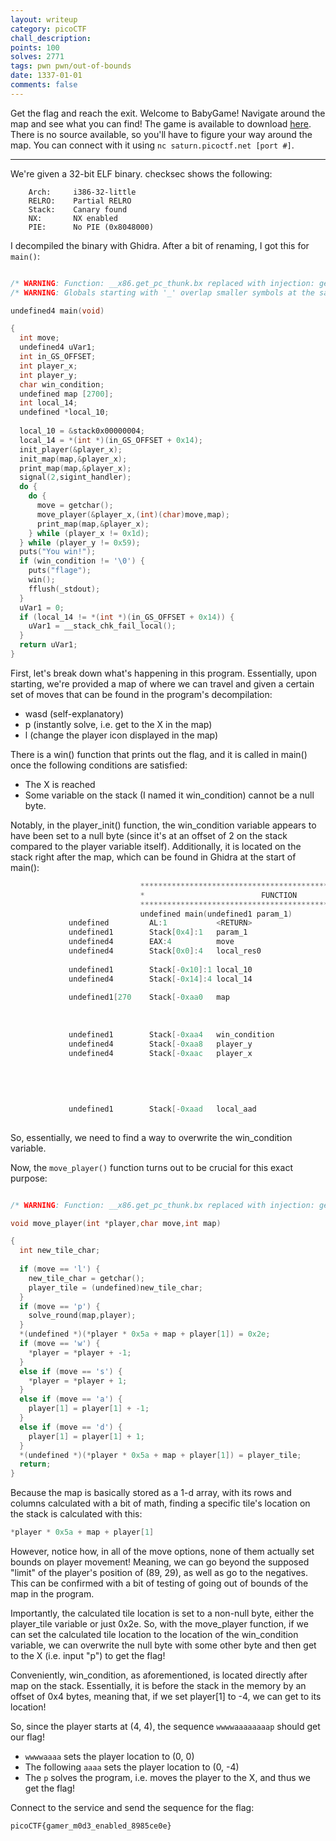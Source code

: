 ```yaml
---
layout: writeup
category: picoCTF
chall_description:
points: 100
solves: 2771
tags: pwn pwn/out-of-bounds
date: 1337-01-01
comments: false
---
```


Get the flag and reach the exit. Welcome to BabyGame! Navigate around the map and see what you can find! The game is available to download [here](https://github.com/Nightxade/ctf-writeups/tree/master/assets/CTFs/picoCTF/babygame01). There is no source available, so you'll have to figure your way around the map. You can connect with it using `nc saturn.picoctf.net [port #]`.  

---

We're given a 32-bit ELF binary. checksec shows the following:  

```
    Arch:     i386-32-little
    RELRO:    Partial RELRO
    Stack:    Canary found
    NX:       NX enabled
    PIE:      No PIE (0x8048000)
```

I decompiled the binary with Ghidra. After a bit of renaming, I got this for `main()`:  

```c

/* WARNING: Function: __x86.get_pc_thunk.bx replaced with injection: get_pc_thunk_bx */
/* WARNING: Globals starting with '_' overlap smaller symbols at the same address */

undefined4 main(void)

{
  int move;
  undefined4 uVar1;
  int in_GS_OFFSET;
  int player_x;
  int player_y;
  char win_condition;
  undefined map [2700];
  int local_14;
  undefined *local_10;
  
  local_10 = &stack0x00000004;
  local_14 = *(int *)(in_GS_OFFSET + 0x14);
  init_player(&player_x);
  init_map(map,&player_x);
  print_map(map,&player_x);
  signal(2,sigint_handler);
  do {
    do {
      move = getchar();
      move_player(&player_x,(int)(char)move,map);
      print_map(map,&player_x);
    } while (player_x != 0x1d);
  } while (player_y != 0x59);
  puts("You win!");
  if (win_condition != '\0') {
    puts("flage");
    win();
    fflush(_stdout);
  }
  uVar1 = 0;
  if (local_14 != *(int *)(in_GS_OFFSET + 0x14)) {
    uVar1 = __stack_chk_fail_local();
  }
  return uVar1;
}


```

First, let's break down what's happening in this program. Essentially, upon starting, we're provided a map of where we can travel and given a certain set of moves that can be found in the program's decompilation:  

- wasd (self-explanatory)  
- p (instantly solve, i.e. get to the X in the map)  
- l (change the player icon displayed in the map)  

There is a win() function that prints out the flag, and it is called in main() once the following conditions are satisfied:  

- The X is reached  
- Some variable on the stack (I named it win_condition) cannot be a null byte.  

Notably, in the player_init() function, the win_condition variable appears to have been set to a null byte (since it's at an offset of 2 on the stack compared to the player variable itself). Additionally, it is located on the stack right after the map, which can be found in Ghidra at the start of main():  

```c
                             **************************************************************
                             *                          FUNCTION                          *
                             **************************************************************
                             undefined main(undefined1 param_1)
             undefined         AL:1           <RETURN>                                XREF[1]:     080497e1(W)  
             undefined1        Stack[0x4]:1   param_1                                 XREF[1]:     08049764(*)  
             undefined4        EAX:4          move                                    XREF[1]:     080497e1(W)  
             undefined4        Stack[0x0]:4   local_res0                              XREF[2]:     0804976b(R), 
                                                                                                   080498a1(*)  
             undefined1        Stack[-0x10]:1 local_10                                XREF[1]:     0804989b(*)  
             undefined4        Stack[-0x14]:4 local_14                                XREF[2]:     0804978a(W), 
                                                                                                   0804988a(R)  
             undefined1[270    Stack[-0xaa0   map                                     XREF[4]:     080497a5(*), 
                                                                                                   080497be(*), 
                                                                                                   080497f6(*), 
                                                                                                   08049817(*)  
             undefined1        Stack[-0xaa4   win_condition                           XREF[1]:     0804984e(R)  
             undefined4        Stack[-0xaa8   player_y                                XREF[1]:     08049831(R)  
             undefined4        Stack[-0xaac   player_x                                XREF[6]:     0804978f(*), 
                                                                                                   0804979e(*), 
                                                                                                   080497b7(*), 
                                                                                                   080497fe(*), 
                                                                                                   08049810(*), 
                                                                                                   08049826(R)  
             undefined1        Stack[-0xaad   local_aad                               XREF[2]:     080497e6(W), 
                                                                                                   080497ec(R)  
```

So, essentially, we need to find a way to overwrite the win_condition variable.  

Now, the `move_player()` function turns out to be crucial for this exact purpose:  

```c

/* WARNING: Function: __x86.get_pc_thunk.bx replaced with injection: get_pc_thunk_bx */

void move_player(int *player,char move,int map)

{
  int new_tile_char;
  
  if (move == 'l') {
    new_tile_char = getchar();
    player_tile = (undefined)new_tile_char;
  }
  if (move == 'p') {
    solve_round(map,player);
  }
  *(undefined *)(*player * 0x5a + map + player[1]) = 0x2e;
  if (move == 'w') {
    *player = *player + -1;
  }
  else if (move == 's') {
    *player = *player + 1;
  }
  else if (move == 'a') {
    player[1] = player[1] + -1;
  }
  else if (move == 'd') {
    player[1] = player[1] + 1;
  }
  *(undefined *)(*player * 0x5a + map + player[1]) = player_tile;
  return;
}
```

Because the map is basically stored as a 1-d array, with its rows and columns calculated with a bit of math, finding a specific tile's location on the stack is calculated with this:  

```c
*player * 0x5a + map + player[1]
```

However, notice how, in all of the move options, none of them actually set bounds on player movement! Meaning, we can go beyond the supposed "limit" of the player's position of (89, 29), as well as go to the negatives. This can be confirmed with a bit of testing of going out of bounds of the map in the program.  

Importantly, the calculated tile location is set to a non-null byte, either the player_tile variable or just 0x2e. So, with the move_player function, if we can set the calculated tile location to the location of the win_condition variable, we can overwrite the null byte with some other byte and then get to the X (i.e. input "p") to get the flag!  

Conveniently, win_condition, as aforementioned, is located directly after map on the stack. Essentially, it is before the stack in the memory by an offset of 0x4 bytes, meaning that, if we set player[1] to -4, we can get to its location!  

So, since the player starts at (4, 4), the sequence `wwwwaaaaaaaap` should get our flag!  

- `wwwwaaaa` sets the player location to (0, 0)  
- The following `aaaa` sets the player location to (0, -4)  
- The `p` solves the program, i.e. moves the player to the X, and thus we get the flag!  

Connect to the service and send the sequence for the flag:  

    picoCTF{gamer_m0d3_enabled_8985ce0e}